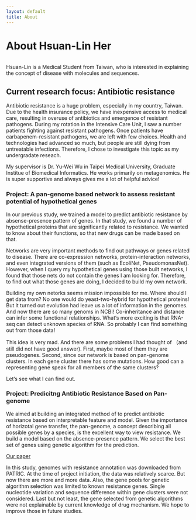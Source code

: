 ```yaml
---
layout: default
title: About
---
```


<div class="post">
	<h1 class="pageTitle">About Hsuan-Lin Her</h1>
	<img src="{{ '/assets/img/her.jpg' | prepend: site.baseurl }}" alt="">
	<p class="intro">Hsuan-Lin is a Medical Student from Taiwan, who is interested in explaining the concept of disease with molecules and sequences.</p>

   <h2>Current research focus: Antibiotic resistance</h2>
   <p>Antibiotic resistance is a huge problem, especially in my country, Taiwan. Due to the health insurance policy, we have inexpensive access to medical care, resulting in overuse of antibiotics and emergence of resistant pathogens. During my rotation in the Intensive Care Unit, I saw a number patients fighting against resistant pathogens. Once patients have carbapenem-resistant pathogens, we are left with few choices. Health and technologies had advanced so much, but people are still dying from untreatable infections. Therefore, I chose to investigate this topic as my undergradate reseach.</p>
   <p>My supervisor is Dr. Yu-Wei Wu in Taipei Medical University, Graduate Institue of Biomedical Informatics. He works primarily on metagenomics. He is super supportive and always gives me a lot of helpful advice!</p>
   
   <h3>Project: A pan-genome based network to assess resistant potential of hypothetical genes</h3>
   
   <p>In our previous study, we trained a model to predict antibiotic resistance by absense-presence pattern of genes. In that study, we found a number of hypothetical proteins that are significantly related to resistance. We wanted to know about their functions, so that new drugs can be made based on that. </p>
   <p>Networks are very important methods to find out pathways or genes related to disease. There are co-expression networks, protein-interaction networks, and even integrated versions of them (such as EcoliNet, PseudomonasNet). However, when I query my hypothetical genes using those built networks, I found that those nets do not contain the genes I am looking for. Therefore, to find out what those genes are doing, I decided to build my own network.</p>
   <p>Building my own netorks seems mission impossible for me. Where should I get data from? No one would do yeast-two-hybrid for hypothetical proteins! But it turned out evolution had leave us a lot of information in the genomes. And now there are so many genoms in NCBI! Co-inheritance and distance can infer some functional relationships. What‘s more exciting is that RNA-seq can detect unknown species of RNA. So probably I can find something out from those data!</p>
   <p>This idea is very mad. And there are some problems I had thought of （and still did not have good answer). First, maybe most of them they are pseudogenes. Second, since our network is based on pan-genome clusters. In each gene cluster there has some mutations. How good can a representing gene speak for all members of the same clusters? </p>
   <p> Let‘s see what I can find out. </p>
   
   <h3>Project: Predicitng Antibiotic Resistance Based on Pan-genome</h3>
   <p> We aimed at building an integrated method of to predict antibiotic resistance based on interpretable feature and model. Given the importance of horizotal gene transfer, the pan-genome, a concept describing all possible genes by a species, is the excellent way to view resistance. We build a model based on the absence-presence pattern. We select the best set of genes using genetic algorithm for the prediction.</p>
   <p><a href="https://www.ncbi.nlm.nih.gov/pubmed/29949970">Our paper </a></p>
   <p> In this study, genomes with resistance annotation was downloaded from PATRIC. At the time of project initiation, the data was relatively scarce. But now there are more and more data. Also, the gene pools for genetic algorithm selection was limited to known resistance genes. Single nucleotide variation and sequence difference within gene clusters were not considered. Last but not least, the gene selected from genetic algorithms were not explainable by current knowledge of drug mechanism. We hope to improve those in future studies. </p>
   
   
   
   


	
</div>
